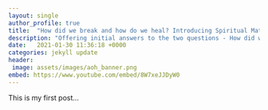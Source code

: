 ```yaml
---
layout: single
author_profile: true
title:  "How did we break and how do we heal? Introducing Spiritual Materialism"
description: "Offering initial answers to the two questions - How did we break and how do we heal?"
date:   2021-01-30 11:36:18 +0000
categories: jekyll update
header: 
 image: assets/images/aoh_banner.png
embed: https://www.youtube.com/embed/8W7xeJJDyW0
---
```

This is my first post...

